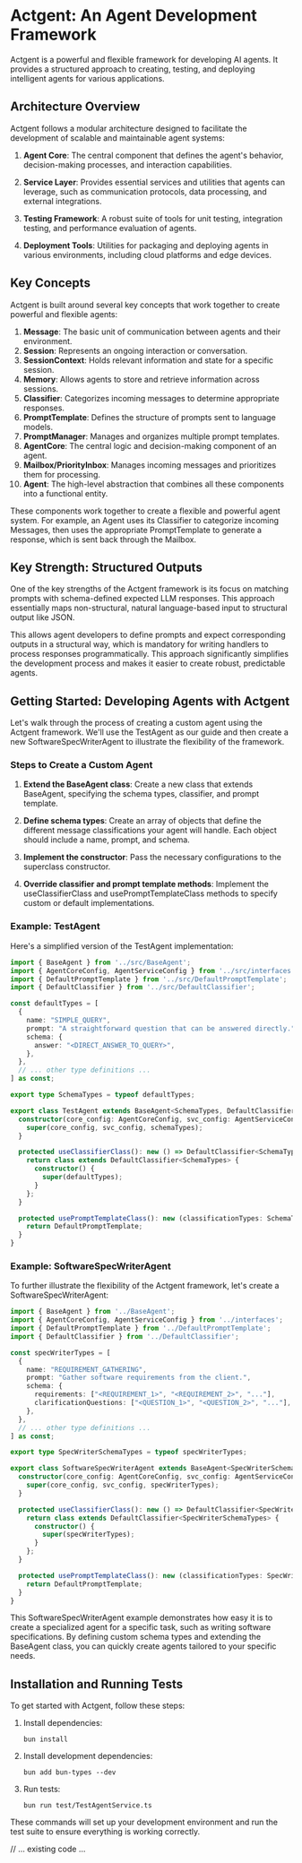 # Actgent: An Agent Development Framework

Actgent is a powerful and flexible framework for developing AI agents. It provides a structured approach to creating, testing, and deploying intelligent agents for various applications.

## Architecture Overview

Actgent follows a modular architecture designed to facilitate the development of scalable and maintainable agent systems:

1. **Agent Core**: The central component that defines the agent's behavior, decision-making processes, and interaction capabilities.

2. **Service Layer**: Provides essential services and utilities that agents can leverage, such as communication protocols, data processing, and external integrations.

3. **Testing Framework**: A robust suite of tools for unit testing, integration testing, and performance evaluation of agents.

4. **Deployment Tools**: Utilities for packaging and deploying agents in various environments, including cloud platforms and edge devices.

## Key Concepts

Actgent is built around several key concepts that work together to create powerful and flexible agents:

1. **Message**: The basic unit of communication between agents and their environment.
2. **Session**: Represents an ongoing interaction or conversation.
3. **SessionContext**: Holds relevant information and state for a specific session.
4. **Memory**: Allows agents to store and retrieve information across sessions.
5. **Classifier**: Categorizes incoming messages to determine appropriate responses.
6. **PromptTemplate**: Defines the structure of prompts sent to language models.
7. **PromptManager**: Manages and organizes multiple prompt templates.
8. **AgentCore**: The central logic and decision-making component of an agent.
9. **Mailbox/PriorityInbox**: Manages incoming messages and prioritizes them for processing.
10. **Agent**: The high-level abstraction that combines all these components into a functional entity.

These components work together to create a flexible and powerful agent system. For example, an Agent uses its Classifier to categorize incoming Messages, then uses the appropriate PromptTemplate to generate a response, which is sent back through the Mailbox.

## Key Strength: Structured Outputs

One of the key strengths of the Actgent framework is its focus on matching prompts with schema-defined expected LLM responses. This approach essentially maps non-structural, natural language-based input to structural output like JSON.

This allows agent developers to define prompts and expect corresponding outputs in a structural way, which is mandatory for writing handlers to process responses programmatically. This approach significantly simplifies the development process and makes it easier to create robust, predictable agents.

## Getting Started: Developing Agents with Actgent

Let's walk through the process of creating a custom agent using the Actgent framework. We'll use the TestAgent as our guide and then create a new SoftwareSpecWriterAgent to illustrate the flexibility of the framework.

### Steps to Create a Custom Agent

1. **Extend the BaseAgent class**: Create a new class that extends BaseAgent, specifying the schema types, classifier, and prompt template.

2. **Define schema types**: Create an array of objects that define the different message classifications your agent will handle. Each object should include a name, prompt, and schema.

3. **Implement the constructor**: Pass the necessary configurations to the superclass constructor.

4. **Override classifier and prompt template methods**: Implement the useClassifierClass and usePromptTemplateClass methods to specify custom or default implementations.

### Example: TestAgent

Here's a simplified version of the TestAgent implementation:

```typescript:actgent/test/TestAgent.ts
import { BaseAgent } from '../src/BaseAgent';
import { AgentCoreConfig, AgentServiceConfig } from '../src/interfaces';
import { DefaultPromptTemplate } from '../src/DefaultPromptTemplate';
import { DefaultClassifier } from '../src/DefaultClassifier';

const defaultTypes = [
  {
    name: "SIMPLE_QUERY",
    prompt: "A straightforward question that can be answered directly.",
    schema: {
      answer: "<DIRECT_ANSWER_TO_QUERY>",
    },
  },
  // ... other type definitions ...
] as const;

export type SchemaTypes = typeof defaultTypes;

export class TestAgent extends BaseAgent<SchemaTypes, DefaultClassifier<SchemaTypes>, DefaultPromptTemplate<SchemaTypes>> {
  constructor(core_config: AgentCoreConfig, svc_config: AgentServiceConfig, schemaTypes: SchemaTypes = defaultTypes) {
    super(core_config, svc_config, schemaTypes);
  }

  protected useClassifierClass(): new () => DefaultClassifier<SchemaTypes> {
    return class extends DefaultClassifier<SchemaTypes> {
      constructor() {
        super(defaultTypes);
      }
    };
  }

  protected usePromptTemplateClass(): new (classificationTypes: SchemaTypes) => DefaultPromptTemplate<SchemaTypes> {
    return DefaultPromptTemplate;
  }
}
```

### Example: SoftwareSpecWriterAgent

To further illustrate the flexibility of the Actgent framework, let's create a SoftwareSpecWriterAgent:

```typescript:actgent/src/agents/SoftwareSpecWriterAgent.ts
import { BaseAgent } from '../BaseAgent';
import { AgentCoreConfig, AgentServiceConfig } from '../interfaces';
import { DefaultPromptTemplate } from '../DefaultPromptTemplate';
import { DefaultClassifier } from '../DefaultClassifier';

const specWriterTypes = [
  {
    name: "REQUIREMENT_GATHERING",
    prompt: "Gather software requirements from the client.",
    schema: {
      requirements: ["<REQUIREMENT_1>", "<REQUIREMENT_2>", "..."],
      clarificationQuestions: ["<QUESTION_1>", "<QUESTION_2>", "..."],
    },
  },
  // ... other type definitions ...
] as const;

export type SpecWriterSchemaTypes = typeof specWriterTypes;

export class SoftwareSpecWriterAgent extends BaseAgent<SpecWriterSchemaTypes, DefaultClassifier<SpecWriterSchemaTypes>, DefaultPromptTemplate<SpecWriterSchemaTypes>> {
  constructor(core_config: AgentCoreConfig, svc_config: AgentServiceConfig) {
    super(core_config, svc_config, specWriterTypes);
  }

  protected useClassifierClass(): new () => DefaultClassifier<SpecWriterSchemaTypes> {
    return class extends DefaultClassifier<SpecWriterSchemaTypes> {
      constructor() {
        super(specWriterTypes);
      }
    };
  }

  protected usePromptTemplateClass(): new (classificationTypes: SpecWriterSchemaTypes) => DefaultPromptTemplate<SpecWriterSchemaTypes> {
    return DefaultPromptTemplate;
  }
}
```

This SoftwareSpecWriterAgent example demonstrates how easy it is to create a specialized agent for a specific task, such as writing software specifications. By defining custom schema types and extending the BaseAgent class, you can quickly create agents tailored to your specific needs.

## Installation and Running Tests

To get started with Actgent, follow these steps:

1. Install dependencies:
   ```
   bun install
   ```

2. Install development dependencies:
   ```
   bun add bun-types --dev
   ```

3. Run tests:
   ```
   bun run test/TestAgentService.ts
   ```

These commands will set up your development environment and run the test suite to ensure everything is working correctly.

// ... existing code ...